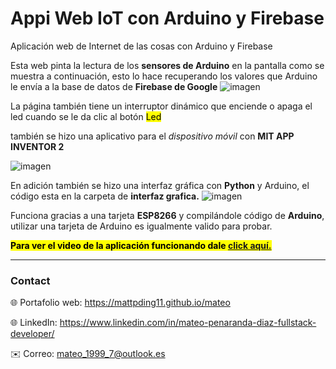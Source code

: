 # Appi Web IoT con Arduino y Firebase

Aplicación web de Internet de las cosas con Arduino y Firebase 

Esta web pinta la lectura de los **sensores de Arduino** en la pantalla como se muestra a continuación, esto lo hace recuperando los valores que Arduino le envía a la base de datos de **Firebase de Google**
![imagen](https://res.cloudinary.com/drbotbbjb/image/upload/v1653715761/Screenshot_95_k8oc1u.png)

La página también tiene un interruptor dinámico que enciende o apaga el led cuando se le da clic al botón <mark>Led</mark>

también se hizo una aplicativo para el _dispositivo móvil_ con **MIT APP INVENTOR 2**

![imagen](https://res.cloudinary.com/drbotbbjb/image/upload/v1653717567/WhatsApp_Image_2022-05-28_at_12.41.22_AM_hgpkmq.jpg)

En adición también se hizo una interfaz gráfica con **Python** y Arduino, el código esta en la carpeta de **interfaz grafica.**
![imagen](https://res.cloudinary.com/drbotbbjb/image/upload/v1653717169/Screenshot_96_psysrv.png)

Funciona gracias a una tarjeta **ESP8266** y compilándole código de **Arduino**, utilizar una tarjeta de Arduino es igualmente valido para probar.

<mark>**Para ver el video de la aplicación funcionando dale [click aquí.](https://youtu.be/IPjW5yukF_M)**</mark>

---

### Contact
 
🌐 Portafolio web: https://mattpding11.github.io/mateo 
  
🌐 LinkedIn: https://www.linkedin.com/in/mateo-penaranda-diaz-fullstack-developer/
  
✉️ Correo: mateo_1999_7@outlook.es
